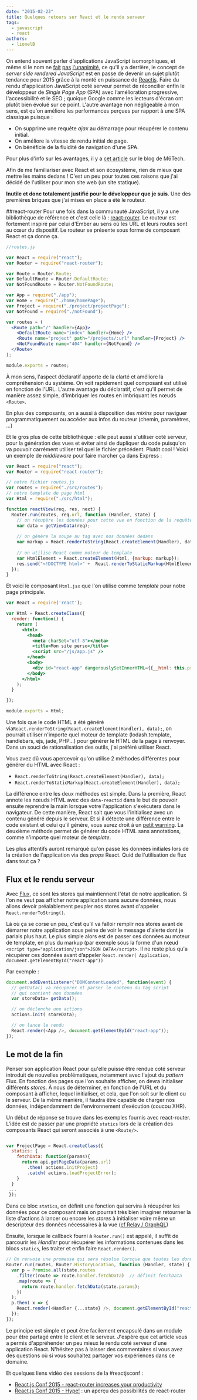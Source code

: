 ```yaml
---
date: "2015-02-23"
title: Quelques retours sur React et le rendu serveur
tags:
  - javascript
  - react
authors:
  - lionelB
---
```


On entend souvent parler d'applications JavaScript isomorphiques, et même si le 
nom ne [fait](https://news.ycombinator.com/item?id=8237449) [pas](https://twitter.com/wycats/status/566857009836724224) 
[l'unanimité](https://medium.com/the-thinkmill/making-the-case-for-progressive-javascript-a98dfa82b9d7), 
ce qu'il y a derrière, le concept de _server side rendered JavaScript_ est en 
passe de devenir  un sujet plutôt tendance pour 2015 grâce à la monté en puissance 
de [Reactjs](http://facebook.github.io/react/).  Faire du rendu d'application 
JavaScript coté serveur permet de réconcilier enfin le développeur de 
*Single Page App* (SPA) avec l’amélioration progressive, l'accessibilité et le 
SEO&nbsp;; quoique Google comme les lecteurs d'écran ont plutôt bien évolué sur
ce point. L'autre avantage non négligeable à mon sens, est qu'on améliore les 
performances perçues par rapport
 à une SPA classique puisque&nbsp;:

 - On supprime une requête *ajax* au démarrage pour récupérer le contenu
   initial. 
 - On améliore la vitesse de rendu initial de page. 
 - On bénéficie de la fluidité de navigation d'une SPA.

Pour plus d'info sur les avantages, il y a [cet article](http://tech.m6web.fr/isomorphic-single-page-app-parfaite-react-flux/) sur le blog de M6Tech.

Afin de me familiariser avec React et son écosystème, rien de mieux que mettre 
les mains dedans&nbsp;! C'est un peu pour toutes ces raisons que j'ai décidé de 
l'utiliser pour mon site web (un site statique). 

**Inutile et donc totalement justifié pour le développeur que je suis**. 
Une des premières briques que j'ai mises en place a été le routeur.

##react-router
Pour une fois dans la communauté JavaScript, il y a une bibliothèque de référence 
et c'est celle là : [react-router](https://github.com/rackt/react-router). 
Le routeur est fortement inspiré par celui d'Ember au sens où les URL et leurs routes 
sont au cœur du dispositif. Le routeur se présente sous forme de composant React 
et ça donne ça.

```jsx
//routes.js

var React = require("react");
var Router = require("react-router");

var Route = Router.Route;
var DefaultRoute = Router.DefaultRoute;
var NotFoundRoute = Router.NotFoundRoute;

var App = require("./app");
var Home = require("./home/homePage");
var Project = require("./project/projectPage");
var NotFound = require("./notFound");

var routes = (
  <Route path="/" handler={App}>
    <DefaultRoute name="index" handler={Home} />
    <Route name="project" path="/projects/:url" handler={Project} />
    <NotFoundRoute name="404" handler={NotFound} />
  </Route>
);

module.exports = routes;
```

À mon sens, l'aspect déclaratif apporte de la clarté et améliore la compréhension 
du système. On voit rapidement quel composant est utilisé en fonction de l'URL. 
L'autre avantage du déclaratif, c'est qu'il permet de manière assez simple, 
d'imbriquer les routes en imbriquant les nœuds `<Route>`.

En plus des composants, on a aussi à disposition des *mixins* pour naviguer 
programmatiquement ou accéder aux infos du routeur (chemin, paramètres, ...)

Et le gros plus de cette bibliothèque : elle peut aussi s'utiliser coté serveur, 
pour la génération des vues et éviter ainsi de dupliquer du code puisqu'on va 
pouvoir carrément utiliser tel quel le fichier précédent. Plutôt cool&nbsp;!
Voici un exemple de *middleware* pour faire marcher ça dans Express&nbsp;:

```javascript
var React = require("react");
var Router = require("react-router");

// notre fichier routes.js
var routes = require("./src/routes");
// notre template de page html
var Html = require("./src/html");

function reactView(req, res, next) {
  Router.run(routes, req.url, function (Handler, state) {
    // on récupère les données pour cette vue en fonction de la requête.
    var data = getViewData(req);
    
    // on génère la soupe au tag avec nos données dedans
    var markup = React.renderToString(React.createElement(Handler), data);
   
    // on utilise React comme moteur de template
    var HtmlElement = React.createElement(Html, {markup: markup});  
    res.send("<!DOCTYPE html>" +  React.renderToStaticMarkup(HtmlElement));
  });
}
```
Et voici le composant `Html.jsx` que l'on utilise comme *template* pour notre page principale.

```jsx 
var React = require('react');

var Html = React.createClass({
  render: function() {
    return (
      <html>
        <head>
          <meta charSet="utf-8"></meta>
          <title>Mon site perso</title>
          <script src="/js/app.js" />
        </head>
        <body>
          <div id="react-app" dangerouslySetInnerHTML={{__html: this.props.markup}} />
        </body>
      </html>
    );
  }

});

module.exports = Html;
```
Une fois que le code HTML a été généré via`React.renderToString(React.createElement(Handler), data);`, 
on pourrait utiliser n'importe quel moteur de template (lodash.template, handlebars, ejs, jade, PHP...) 
pour générer le HTML de la page à renvoyer. Dans un souci de rationalisation des outils, 
j'ai préféré utiliser React. 

Vous avez dû vous apercevoir qu'on utilise 2 méthodes différentes pour générer 
du HTML avec React&nbsp;:
- `React.renderToString(React.createElement(Handler), data);`
- `React.renderToStaticMarkup(React.createElement(Handler), data);`

La différence entre les deux méthodes est simple. Dans la première, React annote 
les nœuds HTML avec des `data-reactid` dans le but de pouvoir ensuite reprendre 
la main lorsque votre l'application s'exécutera dans le navigateur. De cette manière, 
React sait que vous l'initialisez avec un contenu généré depuis le serveur. 
Et si il détecte une différence entre le code existant et celui qu'il génère, 
vous aurez droit à un [petit warning](https://github.com/facebook/react/blob/2aeb8a2a6beb00617a4217f7f8284924fa2ad819/src/browser/ui/__tests__/ReactRenderDocument-test.js#L205-L215). 
La deuxième méthode permet de générer du code HTML sans annotations, 
comme n'importe quel moteur de *template*.

Les plus attentifs auront remarqué qu'on passe les données initiales lors de 
la création de l'application via des *props* React. Quid de l'utilisation 
de flux dans tout ça ?

## Flux et le rendu serveur
Avec [Flux](http://facebook.github.io/flux/), ce sont les stores qui maintiennent 
l'état de notre application. Si l'on ne veut pas afficher notre application 
sans aucune données, nous allons devoir préalablement peupler nos stores 
avant d'appeler `React.renderToString()`. 

Là où ça se corse un peu, c'est qu'il va falloir remplir nos stores avant de démarrer 
notre application sous peine de voir le message d'alerte dont je parlais plus haut. 
Le plus simple alors est de passer ces données au moteur de template, 
en plus du markup (par exemple sous la forme d'un nœud `<script type="application/json">JSON DATA</script>`.
Il ne reste plus qu'a récupérer ces données avant d’appeler `React.render( Application, document.getElementById("react-app"))`

Par exemple&nbsp;: 

```javascript
document.addEventListener("DOMContentLoaded", function(event) {
  // getData() va récuperer et parser le contenu du tag script 
  // qui contient nos données
  var storeData= getData(); 

  // on déclenche une actions
  actions.init( storeData);

  // on lance le rendu
  React.render(<App />, document.getElementById("react-app"));
});
```

## Le mot de la fin
Penser son application React pour qu'elle puisse être rendue coté serveur 
introduit de nouvelles problématiques, notamment avec l'ajout du *pattern* Flux. 
En fonction des pages que l'on souhaite afficher, on devra initialiser différents *stores*. 
À nous de déterminer, en fonction de l'URL et du composant à afficher, 
lequel initialiser, et cela, que l'on soit sur le client ou le serveur. 
De la même manière, il faudra être capable de charger nos données, indépendamment 
de l'environnement d’exécution (coucou XHR).

Un début de réponse se trouve dans les exemples fournis avec react-router. 
L'idée est de passer par une propriété `statics` lors de la création des composants React 
qui seront associés à une `<Route/>`.

```jsx

var ProjectPage = React.createClass({ 
  statics: {
    fetchData: function(params){
      return api.getPageData(params.url)
        .then( actions.initProject)
        .catch( actions.loadProjectError);
    }
  }
 ...
 }); 
```

Dans ce bloc `statics`, on définit une fonction qui servira à récupérer les données 
pour ce composant mais on pourrait très bien imaginer retourner la liste d'actions 
à lancer ou encore les *stores* à initialiser voire même un descripteur des données nécessaires 
à la vue ([cf Relay / GraphQL](https://www.youtube.com/watch?v=9sc8Pyc51uU)) 

Ensuite, lorsque le callback fourni à `Router.run()` est appelé, il suffit de parcourir 
les *Handler* pour récupérer les informations contenues dans les blocs `statics`, 
les traiter et enfin faire `React.render()`.

```Javascript
// On renvoie une promesse qui sera résolue lorsque que toutes les données démandées via fetchData seront reçues.
Router.run(routes, Router.HistoryLocation, function (Handler, state) {
  var p = Promise.all(state.routes
    .filter(route => route.handler.fetchData)  // définit fetchData
    .map(route => {
      return route.handler.fetchData(state.params);
    })
  );
  p.then( x => {
    React.render(<Handler {...state} />, document.getElementById("react-app"))
  });
});
```
Le principe est simple et peut être facilement encapsulé dans un module pour 
être partagé entre le client et le serveur.  J'espère que cet article vous a permis 
d'appréhender un peu mieux le rendu coté serveur d'une application React. 
N'hésitez pas à laisser des commentaires si vous avez des questions où 
si vous souhaitez partager vos expériences dans ce domaine. 

Et quelques liens vidéo des sessions de la #reactjsconf :
- [React.js Conf 2015 - react-router increases your productivity ](https://www.youtube.com/watch?v=XZfvW1a8Xac) 
- [React.js Conf 2015 - Hype!](https://www.youtube.com/watch?v=z5e7kWSHWTg) : un aperçu des possibilités de react-router
